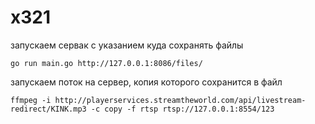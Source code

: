 # x321

запускаем сервак с указанием куда сохранять файлы

```
go run main.go http://127.0.0.1:8086/files/
```

запускаем поток на сервер, копия которого сохранится в файл

```
ffmpeg -i http://playerservices.streamtheworld.com/api/livestream-redirect/KINK.mp3 -c copy -f rtsp rtsp://127.0.0.1:8554/123
```
